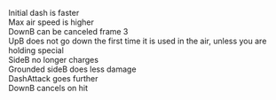 Initial dash is faster\
Max air speed is higher\
DownB can be canceled frame 3\
UpB does not go down the first time it is used in the air, unless you are holding special\
SideB no longer charges\
Grounded sideB does less damage\
DashAttack goes further\
DownB cancels on hit